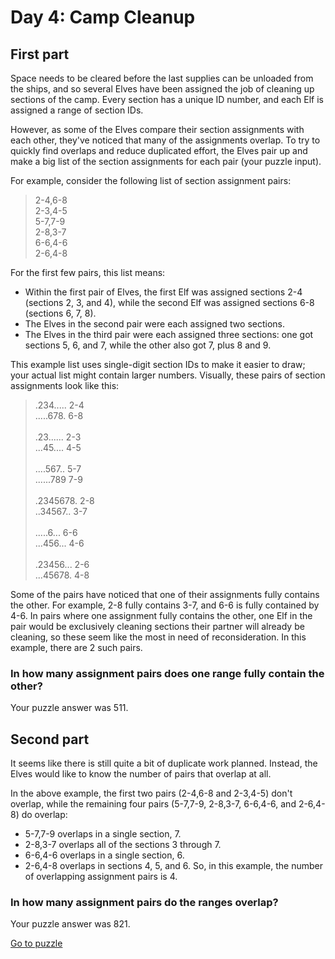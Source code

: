 # Day 4: Camp Cleanup

## First part

Space needs to be cleared before the last supplies can be unloaded from the ships, and so several Elves have been assigned the job of cleaning up sections of the camp. Every section has a unique ID number, and each Elf is assigned a range of section IDs.

However, as some of the Elves compare their section assignments with each other, they've noticed that many of the assignments overlap. To try to quickly find overlaps and reduce duplicated effort, the Elves pair up and make a big list of the section assignments for each pair (your puzzle input).

For example, consider the following list of section assignment pairs:
>2-4,6-8 <br/>
>2-3,4-5 <br/>
>5-7,7-9 <br/>
>2-8,3-7 <br/>
>6-6,4-6 <br/>
>2-6,4-8 <br/>

For the first few pairs, this list means:
- Within the first pair of Elves, the first Elf was assigned sections 2-4 (sections 2, 3, and 4), while the second Elf was assigned sections 6-8 (sections 6, 7, 8).
- The Elves in the second pair were each assigned two sections.
- The Elves in the third pair were each assigned three sections: one got sections 5, 6, and 7, while the other also got 7, plus 8 and 9.

This example list uses single-digit section IDs to make it easier to draw; your actual list might contain larger numbers. Visually, these pairs of section assignments look like this:
>.234.....  2-4 <br/>
>.....678.  6-8 <br/>
> <br/>
>.23......  2-3 <br/>
>...45....  4-5 <br/>
> <br/>
>....567..  5-7 <br/>
>......789  7-9 <br/>
> <br/>
>.2345678.  2-8 <br/>
>..34567..  3-7 <br/>
> <br/>
>.....6...  6-6 <br/>
>...456...  4-6 <br/>
> <br/>
>.23456...  2-6 <br/>
>...45678.  4-8 <br/>

Some of the pairs have noticed that one of their assignments fully contains the other. For example, 2-8 fully contains 3-7, and 6-6 is fully contained by 4-6. In pairs where one assignment fully contains the other, one Elf in the pair would be exclusively cleaning sections their partner will already be cleaning, so these seem like the most in need of reconsideration. In this example, there are 2 such pairs.

### In how many assignment pairs does one range fully contain the other?
Your puzzle answer was 511.

## Second part

It seems like there is still quite a bit of duplicate work planned. Instead, the Elves would like to know the number of pairs that overlap at all.

In the above example, the first two pairs (2-4,6-8 and 2-3,4-5) don't overlap, while the remaining four pairs (5-7,7-9, 2-8,3-7, 6-6,4-6, and 2-6,4-8) do overlap:
- 5-7,7-9 overlaps in a single section, 7.
- 2-8,3-7 overlaps all of the sections 3 through 7.
- 6-6,4-6 overlaps in a single section, 6.
- 2-6,4-8 overlaps in sections 4, 5, and 6.
So, in this example, the number of overlapping assignment pairs is 4.

### In how many assignment pairs do the ranges overlap?
Your puzzle answer was 821.

[Go to puzzle](https://adventofcode.com/2022/day/4)